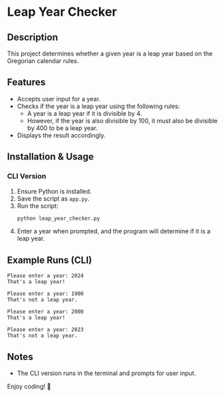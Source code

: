 # Leap Year Checker

## Description
This project determines whether a given year is a leap year based on the Gregorian calendar rules.

## Features
- Accepts user input for a year.
- Checks if the year is a leap year using the following rules:
  - A year is a leap year if it is divisible by 4.
  - However, if the year is also divisible by 100, it must also be divisible by 400 to be a leap year.
- Displays the result accordingly.

## Installation & Usage

### CLI Version
1. Ensure Python is installed.
2. Save the script as `app.py`.
3. Run the script:
   ```sh
   python leap_year_checker.py
   ```
4. Enter a year when prompted, and the program will determine if it is a leap year.

## Example Runs (CLI)
```
Please enter a year: 2024
That's a leap year!
```
```
Please enter a year: 1900
That's not a leap year.
```
```
Please enter a year: 2000
That's a leap year!
```
```
Please enter a year: 2023
That's not a leap year.
```

## Notes
- The CLI version runs in the terminal and prompts for user input.

Enjoy coding! 🚀

